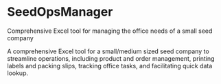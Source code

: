 # SeedOpsManager
Comprehensive Excel tool for managing the office needs of a small seed company

A comprehensive Excel tool for a small/medium sized seed company to streamline operations, including product and order management, printing labels and packing slips, tracking office tasks, and facilitating quick data lookup.
